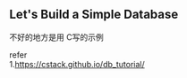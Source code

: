 ## Let's Build a Simple Database        

不好的地方是用 C写的示例    


refer   
1.https://cstack.github.io/db_tutorial/     
